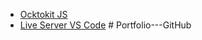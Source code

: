 - [Ocktokit JS](https://github.com/oktokit/oktokit.js)
- [Live Server VS Code]()
#   P o r t f o l i o - - - G i t H u b  
 